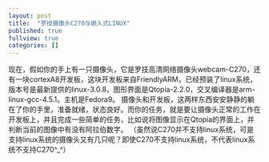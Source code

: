 ```yaml
---
layout: post
title:  "罗技摄像头C270与嵌入式LINUX"
published: true
fullview: true
categories: []
---
```


现在，假如你的手上有一只摄像头，它是罗技高清网络摄像头webcam-C270，还有一块cortexA8开发板，这块开发板来自FriendlyARM，已经预装了linux系统，版本号是最新提供的linux-3.0.8，图形界面是Qtopia-2.2.0，交叉编译器是arm-linux-gcc-4.5.1。主机是Fedora9。
摄像头和开发板，这两样东西安安静静的躺在了你的手里，准备就绪，状态良好。而你的任务，就是要让摄像头正常的工作在开发板上，并且完成一些简单的任务，比如说将图像显示在Qtopia的界面上，并判断当前的图像中有没有阿拉伯数字。
（虽然说C270并不支持linux系统，可是支持linux系统的摄像头又有几只呢？即使C270不支持linux系统，不代表linux系统不支持C270^_^）